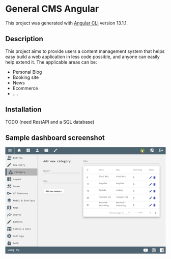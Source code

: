 # General CMS Angular

This project was generated with [Angular CLI](https://github.com/angular/angular-cli) version 13.1.1.

## Description

This project aims to provide users a content management system that helps easy build a web application in less code possible, and anyone can easily help extend it. The applicable areas can be:

* Personal Blog
* Booking site
* News
* Ecommerce
* ....

## Installation

TODO (need RestAPI and a SQL database)

## Sample dashboard screenshot

![alt text](/screenshot.png?raw=true)

## 